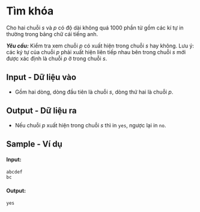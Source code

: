 
# Tìm khóa

Cho hai chuỗi $s$ và $p$ có độ dài không quá $1000$ phần tử gồm các kí tự in thường trong bảng chữ cái tiếng anh.

***Yêu cầu:*** Kiểm tra xem chuỗi $p$ có xuất hiện trong chuỗi $s$ hay không. Lưu ý: các ký tự của chuỗi $p$ phải xuất hiện liên tiếp nhau bên trong chuỗi $s$ mới được xác định là chuỗi $p$ ở trong chuỗi $s$.

## Input - Dữ liệu vào

- Gồm hai dòng, dòng đầu tiên là chuỗi $s$, dòng thứ hai là chuỗi $p$.

## Output - Dữ liệu ra

- Nếu chuỗi $p$ xuất hiện trong chuỗi $s$ thì in `yes`, ngược lại in `no`.

## Sample - Ví dụ

#### Input:

```
abcdef
bc
```

#### Output:

```
yes
```
